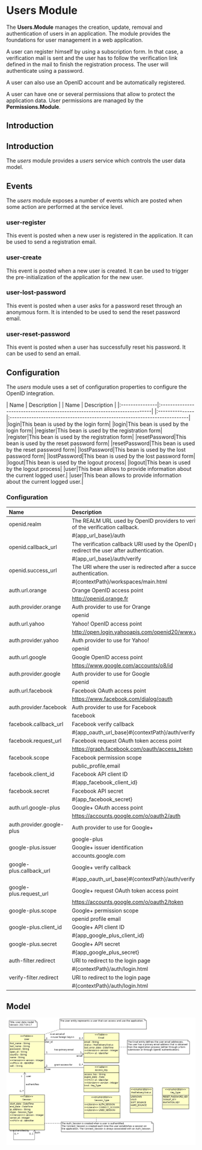 # Users Module
The <b>Users.Module</b> manages the creation, update, removal and authentication of users
in an application.  The module provides the foundations for user management in
a web application.

A user can register himself by using a subscription form.  In that case, a verification mail
is sent and the user has to follow the verification link defined in the mail to finish
the registration process.  The user will authenticate using a password.

A user can also use an OpenID account and be automatically registered.

A user can have one or several permissions that allow to protect the application data.
User permissions are managed by the <b>Permissions.Module</b>.

## Introduction

## Introduction
The *users* module provides a *users* service which controls the user data model.

## Events
The *users* module exposes a number of events which are posted when some action
are performed at the service level.

### user-register
This event is posted when a new user is registered in the application.
It can be used to send a registration email.

### user-create
This event is posted when a new user is created.  It can be used to trigger
the pre-initialization of the application for the new user.

### user-lost-password
This event is posted when a user asks for a password reset through an
anonymous form.  It is intended to be used to send the reset password email.

### user-reset-password
This event is posted when a user has successfully reset his password.
It can be used to send an email.



## Configuration
The *users* module uses a set of configuration properties to configure the OpenID
integration.



| Name           | Description                                                               |
| Name           | Description                                                               |
|:---------------|:--------------------------------------------------------------------------|
|:---------------|:--------------------------------------------------------------------------|
|login|This bean is used by the login form|
|login|This bean is used by the login form|
|register|This bean is used by the registration form|
|register|This bean is used by the registration form|
|resetPassword|This bean is used by the reset password form|
|resetPassword|This bean is used by the reset password form|
|lostPassword|This bean is used by the lost password form|
|lostPassword|This bean is used by the lost password form|
|logout|This bean is used by the logout process|
|logout|This bean is used by the logout process|
|user|This bean allows to provide information about the current logged user.|
|user|This bean allows to provide information about the current logged user.|


### Configuration
| Name                      | Description                                                    |
|:--------------------------|:---------------------------------------------------------------|
|openid.realm|The REALM URL used by OpenID providers to verify the validity of the verification callback.|
| |#{app_url_base}/auth|
|openid.callback_url|The verification callback URI used by the OpenID provider to redirect the user after authentication.|
| |#{app_url_base}/auth/verify|
|openid.success_url|The URI where the user is redirected after a successful authentication.|
| |#{contextPath}/workspaces/main.html|
|auth.url.orange|Orange OpenID access point|
| |http://openid.orange.fr|
|auth.provider.orange|Auth provider to use for Orange|
| |openid|
|auth.url.yahoo|Yahoo! OpenID access point|
| |http://open.login.yahooapis.com/openid20/www.yahoo.com/xrds|
|auth.provider.yahoo|Auth provider to use for Yahoo!|
| |openid|
|auth.url.google|Google OpenID access point|
| |https://www.google.com/accounts/o8/id|
|auth.provider.google|Auth provider to use for Google|
| |openid|
|auth.url.facebook|Facebook OAuth access point|
| |https://www.facebook.com/dialog/oauth|
|auth.provider.facebook|Auth provider to use for Facebook|
| |facebook|
|facebook.callback_url|Facebook verify callback|
| |#{app_oauth_url_base}#{contextPath}/auth/verify|
|facebook.request_url|Facebook request OAuth token access point|
| |https://graph.facebook.com/oauth/access_token|
|facebook.scope|Facebook permission scope|
| |public_profile,email|
|facebook.client_id|Facebook API client ID|
| |#{app_facebook_client_id}|
|facebook.secret|Facebook API secret|
| |#{app_facebook_secret}|
|auth.url.google-plus|Google+ OAuth access point|
| |https://accounts.google.com/o/oauth2/auth|
|auth.provider.google-plus|Auth provider to use for Google+|
| |google-plus|
|google-plus.issuer|Google+ issuer identification|
| |accounts.google.com|
|google-plus.callback_url|Google+ verify callback|
| |#{app_oauth_url_base}#{contextPath}/auth/verify|
|google-plus.request_url|Google+ request OAuth token access point|
| |https://accounts.google.com/o/oauth2/token|
|google-plus.scope|Google+ permission scope|
| |openid profile email|
|google-plus.client_id|Google+ API client ID|
| |#{app_google_plus_client_id}|
|google-plus.secret|Google+ API secret|
| |#{app_google_plus_secret}|
|auth-filter.redirect|URI to redirect to the login page|
| |#{contextPath}/auth/login.html|
|verify-filter.redirect|URI to redirect to the login page|
| |#{contextPath}/auth/login.html|



## Model
![](images/awa_users_model.png)



